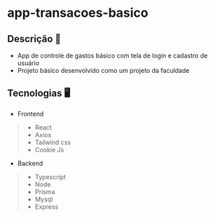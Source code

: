 # app-transacoes-basico

## Descrição 📖

- App de controle de gastos básico com tela de login e cadastro de usuário
- Projeto básico desenvolvido como um projeto da faculdade

## Tecnologias 🖥️

- Frontend
> - React
> - Axios
> - Tailwind css
> - Cookie Js

- Backend
> - Typescript
> - Node 
> - Prisma
> - Mysql
> - Express

